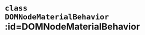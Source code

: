 
# <code>class <b>DOMNodeMaterialBehavior</b></code> :id=DOMNodeMaterialBehavior














        